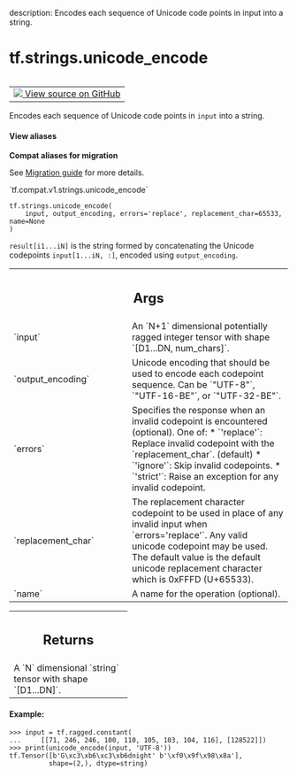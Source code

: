 description: Encodes each sequence of Unicode code points in input into a string.

<div itemscope itemtype="http://developers.google.com/ReferenceObject">
<meta itemprop="name" content="tf.strings.unicode_encode" />
<meta itemprop="path" content="Stable" />
</div>

# tf.strings.unicode_encode

<!-- Insert buttons and diff -->

<table class="tfo-notebook-buttons tfo-api nocontent" align="left">
<td>
  <a target="_blank" href="https://github.com/tensorflow/tensorflow/blob/r2.4/tensorflow/python/ops/ragged/ragged_string_ops.py#L92-L186">
    <img src="https://www.tensorflow.org/images/GitHub-Mark-32px.png" />
    View source on GitHub
  </a>
</td>
</table>



Encodes each sequence of Unicode code points in `input` into a string.

<section class="expandable">
  <h4 class="showalways">View aliases</h4>
  <p>
<b>Compat aliases for migration</b>
<p>See
<a href="https://www.tensorflow.org/guide/migrate">Migration guide</a> for
more details.</p>
<p>`tf.compat.v1.strings.unicode_encode`</p>
</p>
</section>

<pre class="devsite-click-to-copy prettyprint lang-py tfo-signature-link">
<code>tf.strings.unicode_encode(
    input, output_encoding, errors='replace', replacement_char=65533, name=None
)
</code></pre>



<!-- Placeholder for "Used in" -->

`result[i1...iN]` is the string formed by concatenating the Unicode
codepoints `input[1...iN, :]`, encoded using `output_encoding`.

<!-- Tabular view -->
 <table class="responsive fixed orange">
<colgroup><col width="214px"><col></colgroup>
<tr><th colspan="2"><h2 class="add-link">Args</h2></th></tr>

<tr>
<td>
`input`
</td>
<td>
An `N+1` dimensional potentially ragged integer tensor with shape
`[D1...DN, num_chars]`.
</td>
</tr><tr>
<td>
`output_encoding`
</td>
<td>
Unicode encoding that should be used to encode each
codepoint sequence.  Can be `"UTF-8"`, `"UTF-16-BE"`, or `"UTF-32-BE"`.
</td>
</tr><tr>
<td>
`errors`
</td>
<td>
Specifies the response when an invalid codepoint is encountered
(optional). One of:
* `'replace'`: Replace invalid codepoint with the
`replacement_char`. (default)
* `'ignore'`: Skip invalid codepoints.
* `'strict'`: Raise an exception for any invalid codepoint.
</td>
</tr><tr>
<td>
`replacement_char`
</td>
<td>
The replacement character codepoint to be used in place of
any invalid input when `errors='replace'`. Any valid unicode codepoint may
be used. The default value is the default unicode replacement character
which is 0xFFFD (U+65533).
</td>
</tr><tr>
<td>
`name`
</td>
<td>
A name for the operation (optional).
</td>
</tr>
</table>



<!-- Tabular view -->
 <table class="responsive fixed orange">
<colgroup><col width="214px"><col></colgroup>
<tr><th colspan="2"><h2 class="add-link">Returns</h2></th></tr>
<tr class="alt">
<td colspan="2">
A `N` dimensional `string` tensor with shape `[D1...DN]`.
</td>
</tr>

</table>


#### Example:

```
>>> input = tf.ragged.constant(
...     [[71, 246, 246, 100, 110, 105, 103, 104, 116], [128522]])
>>> print(unicode_encode(input, 'UTF-8'))
tf.Tensor([b'G\xc3\xb6\xc3\xb6dnight' b'\xf0\x9f\x98\x8a'],
          shape=(2,), dtype=string)
```
